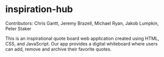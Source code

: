 # inspiration-hub

Contributors: Chris Gantt, Jeremy Brazell, Michael Ryan, Jakob Lumpkin, Peter Staker

This is an inspirational quote board web application created using HTML, CSS, and JavaScript. Our app provides a digital whiteboard where users can add, remove and archive their favorite quotes.
